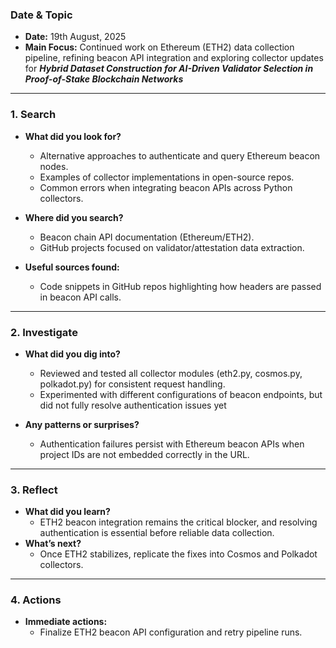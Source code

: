 ### Date & Topic

- **Date:** 19th August, 2025 
- **Main Focus:** Continued work on Ethereum (ETH2) data collection pipeline, refining beacon API integration and exploring collector updates for ***Hybrid Dataset Construction for AI-Driven Validator Selection in Proof-of-Stake Blockchain Networks***
---

### 1. Search

- **What did you look for?**  
  - Alternative approaches to authenticate and query Ethereum beacon nodes.
  - Examples of collector implementations in open-source repos.
  - Common errors when integrating beacon APIs across Python collectors.

- **Where did you search?**  
  - Beacon chain API documentation (Ethereum/ETH2).
  - GitHub projects focused on validator/attestation data extraction.



- **Useful sources found:**  
  - Code snippets in GitHub repos highlighting how headers are passed in beacon API calls.

   

---

### 2. Investigate

- **What did you dig into?**  
  - Reviewed and tested all collector modules (eth2.py, cosmos.py, polkadot.py) for consistent request handling.
  - Experimented with different configurations of beacon endpoints, but did not fully resolve authentication issues yet

- **Any patterns or surprises?**  
  - Authentication failures persist with Ethereum beacon APIs when project IDs are not embedded correctly in the URL.
   
---

### 3. Reflect

- **What did you learn?**  
  - ETH2 beacon integration remains the critical blocker, and resolving authentication is essential before reliable data collection.
- **What’s next?**  
  - Once ETH2 stabilizes, replicate the fixes into Cosmos and Polkadot collectors.
  

---

### 4. Actions

- **Immediate actions:**  
  - Finalize ETH2 beacon API configuration and retry pipeline runs.
  
